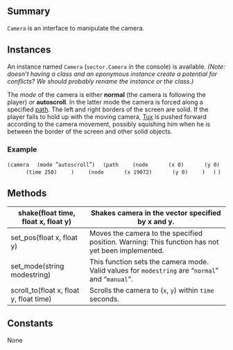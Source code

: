 Summary
-------

`Camera` is an interface to manipulate the camera.

Instances
---------

An instance named `Camera` (`sector.Camera` in the console) is available. *(Note: doesn't having a class and an eponymous instance create a potential for conflicts? We should probably rename the instance or the class.)*

The *mode* of the camera is either **normal** (the camera is following the player) or **autoscroll**. In the latter mode the camera is forced along a specified [path](ScriptingPath "wikilink"). The left and right borders of the screen are solid. If the player fails to hold up with the moving camera, [Tux](Tux "wikilink") is pushed forward according to the camera movement, possibly squishing him when he is between the border of the screen and other solid objects.

### Example

`(camera`
`  (mode `“`autoscroll`”`)`
`  (path`
`    (node`
`      (x 0)`
`      (y 0)`
`      (time 250)`
`    )`
`    (node`
`      (x 19072)`
`      (y 0)`
`    )`
`  )`
`)`

Methods
-------

| shake(float time, float x, float y)      | Shakes camera in the vector specified by x and y.                                                |
|------------------------------------------|--------------------------------------------------------------------------------------------------|
| set\_pos(float x, float y)               | Moves the camera to the specified position. Warning: This function has not yet been implemented. |
| set\_mode(string modestring)             | This function sets the camera mode. Valid values for `modestring` are “`normal`” and “`manual`”. |
| scroll\_to(float x, float y, float time) | Scrolls the camera to (`x`, `y`) within `time` seconds.                                          |

Constants
---------

None
